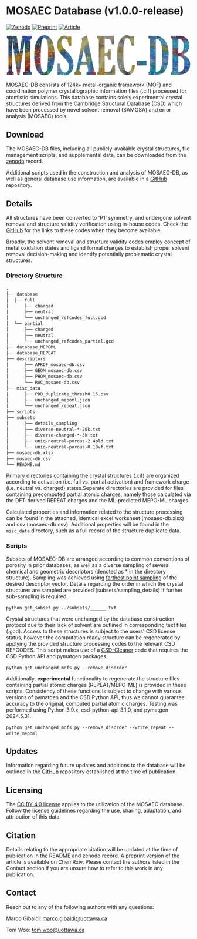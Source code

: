 # MOSAEC Database (v1.0.0-release)

[![Zenodo](https://flat.badgen.net/static/Zenodo/10.5281%2Fzenodo.14025238/red/)](https://doi.org/10.5281/zenodo.14025238)
[![Preprint](https://flat.badgen.net/static/Preprint/10.26434%2Fchemrxiv-2024-zmq13/nblue/)](https://doi.org/10.26434/chemrxiv-2024-zmq13)
[![Article](https://flat.badgen.net/static/Article/10.1039%2Fd4sc07438f/nblue/)](https://doi.org/10.1039/d4sc07438f)

<p align="center">
    <img src="../misc/logo.png" alt="mosaecdb" width="500">
</p>

MOSAEC-DB consists of 124k+ metal-organic framework (MOF) and coordination polymer crystallographic information files (.cif) processed for atomistic simulations. This database contains solely experimental crystal structures derived from the Cambridge Structural Database (CSD) which have been processed by novel solvent removal (SAMOSA) and error analysis (MOSAEC) tools.

## Download
The MOSAEC-DB files, including all publicly-available crystal structures, file management scripts, and supplemental data, can be downloaded from the [zenodo](https://doi.org/10.5281/zenodo.14025238) record.

Additional scripts used in the construction and analysis of MOSAEC-DB, as well as general database use information, are available in a [GitHub](https://github.com/uowoolab/MOSAEC-DB) repository. 

## Details

All structures have been converted to 'P1' symmetry, and undergone solvent removal and structure validity verification using in-house codes.  Check the [GitHub](https://github.com/uowoolab/MOSAEC-DB) for the links to these codes when they become available.

Broadly, the solvent removal and structure validity codes employ concept of metal oxidation states and ligand formal charges to establish proper solvent removal decision-making and identify potentially problematic crystal structures.

### Directory Structure

```
.
├── database
│  ├── full
│      ├── charged
│      ├── neutral
│      └── unchanged_refcodes_full.gcd
│  └── partial
│      ├── charged
│      ├── neutral
│      └── unchanged_refcodes_partial.gcd
├── database_MEPOML
├── database_REPEAT
├── descriptors
│      ├── APRDF_mosaec-db.csv
│      ├── GEOM_mosaec-db.csv
│      ├── PHOM_mosaec-db.csv
│      └── RAC_mosaec-db.csv
├── misc_data
|      ├── PDD_duplicate_thresh0.15.csv
│      ├── unchanged_mepoml.json 
│      └── unchanged_repeat.json
├── scripts
├── subsets
│      ├── details_sampling
│      ├── diverse-neutral-*-20k.txt
│      ├── diverse-charged-*-3k.txt
│      ├── uniq-neutral-porous-2.4pld.txt
│      └── uniq-neutral-porous-0.10vf.txt
├── mosaec-db.xlsx
├── mosaec-db.csv
└── README.md
```

Primary directories containing the crystal structures (.cif) are organized according to activation (i.e. full vs. partial activation) and framework charge (i.e. neutral vs. charged) states.Separate directories are provided for files containing precomputed partial atomic charges, namely those calculated via the DFT-derived REPEAT charges and the ML-predicted MEPO-ML charges.

Calculated properties and information related to the structure processing can be found in the attached, identical excel worksheet (mosaec-db.xlsx) and csv (mosaec-db.csv). Additional properties will be found in the `misc_data` directory, such as a full record of the structure duplicate data.

### Scripts

Subsets of MOSAEC-DB are arranged according to common conventions of porosity in prior databases, as well as a diverse sampling of several chemical and geometric descriptors (denoted as * in the directory structure). Sampling was achieved using [farthest point sampling](https://github.com/uowoolab/MOF-Diversity-Analysis/blob/main/farthest_point_sampling.py) of the desired descriptor vector. Details regarding the order in which the crystal structures are sampled are provided (subsets/sampling_details) if further sub-sampling is required.

```
python get_subset.py ../subsets/______.txt
```

Crystal structures that were unchanged by the database construction protocol due to their lack of solvent are outlined in corresponding text files (.gcd). Access to these structures is subject to the users' CSD license status, however the computation ready structure can be regenerated by applying the provided structure processing codes to the relevant CSD REFCODES. This script makes use of a [CSD-Cleaner](https://github.com/uowoolab/CSD-cleaner) code that requires the CSD Python API and pymatgen packages.

```
python get_unchanged_mofs.py --remove_disorder
```

Additionally, **experimental** functionality to regenerate the structure files containing partial atomic charges (REPEAT/MEPO-ML) is provided in these scripts. Consistency of these functions is subject to change with various versions of pymatgen and the CSD Python API, thus we cannot guarantee accuracy to the original, computed partial atomic charges. Testing was performed using Python 3.9.x, csd-python-api 3.1.0, and pymatgen 2024.5.31.

```
python get_unchanged_mofs.py --remove_disorder --write_repeat --write_mepoml
```

## Updates
Information regarding future updates and additions to the database will be outlined in the [GitHub](https://github.com/uowoolab/MOSAEC-DB/blob/main/CHANGELOG.md) repository established at the time of publication.

## Licensing
The [CC BY 4.0 license](https://creativecommons.org/licenses/by/4.0/) applies to the utilization of the MOSAEC database. Follow the license guidelines regarding the use, sharing, adaptation, and attribution of this data.

## Citation
Details relating to the appropriate citation will be updated at the time of publication in the README and zenodo record. A [preprint](https://doi.org/10.26434/chemrxiv-2024-zmq13) version of the article is available on ChemRxiv. Please contact the authors listed in the Contact section if you are unsure how to refer to this work in any publication.

## Contact
Reach out to any of the following authors with any questions:

Marco Gibaldi: marco.gibaldi@uottawa.ca

Tom Woo: tom.woo@uottawa.ca

